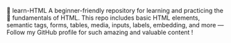📘 learn-HTML A beginner-friendly repository for learning and practicing the 🔧 fundamentals of HTML. This repo includes basic HTML elements, semantic tags, forms, tables, media, inputs, labels, embedding, and more — Follow my GitHub profile for such amazing and valuable content !
